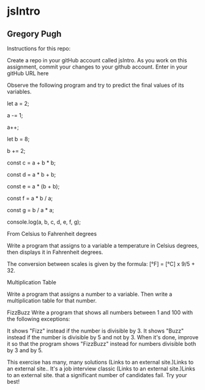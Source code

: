# jsIntro
## Gregory Pugh 
Instructions for this repo:

Create a repo in your gitHub account called jsIntro. As you work on this assignment, commit your changes to your github account. Enter in your gitHub URL here

Observe the following program and try to predict the final values of its variables.

let a = 2;

a -= 1;

a++;

let b = 8;

b += 2;

const c = a + b * b;

const d = a * b + b;

const e = a * (b + b);

const f = a * b / a;

const g = b / a * a;

console.log(a, b, c, d, e, f, g);

 

From Celsius to Fahrenheit degrees

Write a program that assigns to a variable a temperature in Celsius degrees, then displays it in Fahrenheit degrees.

The conversion between scales is given by the formula: [°F] = [°C] x 9/5 + 32.

 

Multiplication Table

Write a program that assigns a number to a variable. Then write a multiplication table for that number.

FizzBuzz
Write a program that shows all numbers between 1 and 100 with the following exceptions:

It shows "Fizz" instead if the number is divisible by 3.
It shows "Buzz" instead if the number is divisible by 5 and not by 3.
When it's done, improve it so that the program shows "FizzBuzz" instead for numbers divisible both by 3 and by 5.

This exercise has many, many solutions (Links to an external site.)Links to an external site.. It's a job interview classic (Links to an external site.)Links to an external site. that a significant number of candidates fail. Try your best!